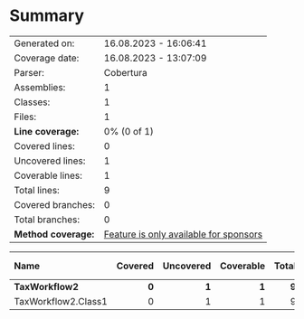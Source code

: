 # Summary
|||
|:---|:---|
| Generated on: | 16.08.2023 - 16:06:41 |
| Coverage date: | 16.08.2023 - 13:07:09 |
| Parser: | Cobertura |
| Assemblies: | 1 |
| Classes: | 1 |
| Files: | 1 |
| **Line coverage:** | 0% (0 of 1) |
| Covered lines: | 0 |
| Uncovered lines: | 1 |
| Coverable lines: | 1 |
| Total lines: | 9 |
| Covered branches: | 0 |
| Total branches: | 0 |
| **Method coverage:** | [Feature is only available for sponsors](https://reportgenerator.io/pro) |

|**Name**|**Covered**|**Uncovered**|**Coverable**|**Total**|**Line coverage**|**Covered**|**Total**|**Branch coverage**|
|:---|---:|---:|---:|---:|---:|---:|---:|---:|
|**TaxWorkflow2**|**0**|**1**|**1**|**9**|**0%**|**0**|**0**|****|
|TaxWorkflow2.Class1|0|1|1|9|0%|0|0||

